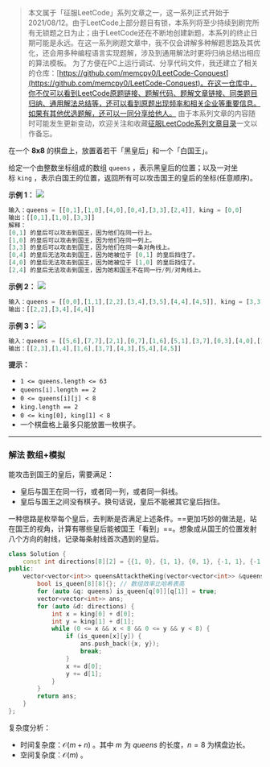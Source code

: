 > 本文属于「征服LeetCode」系列文章之一，这一系列正式开始于2021/08/12。由于LeetCode上部分题目有锁，本系列将至少持续到刷完所有无锁题之日为止；由于LeetCode还在不断地创建新题，本系列的终止日期可能是永远。在这一系列刷题文章中，我不仅会讲解多种解题思路及其优化，还会用多种编程语言实现题解，涉及到通用解法时更将归纳总结出相应的算法模板。
> <b></b>
> 为了方便在PC上运行调试、分享代码文件，我还建立了相关的仓库：[https://github.com/memcpy0/LeetCode-Conquest](https://github.com/memcpy0/LeetCode-Conquest)。在这一仓库中，你不仅可以看到LeetCode原题链接、题解代码、题解文章链接、同类题目归纳、通用解法总结等，还可以看到原题出现频率和相关企业等重要信息。如果有其他优选题解，还可以一同分享给他人。
> <b></b>
> 由于本系列文章的内容随时可能发生更新变动，欢迎关注和收藏[征服LeetCode系列文章目录](https://memcpy0.blog.csdn.net/article/details/119656559)一文以作备忘。

在一个 **8x8** 的棋盘上，放置着若干「黑皇后」和一个「白国王」。

给定一个由整数坐标组成的数组 `queens` ，表示黑皇后的位置；以及一对坐标 `king` ，表示白国王的位置，返回所有可以攻击国王的皇后的坐标(任意顺序)。

**示例 1：**
![](https://assets.leetcode-cn.com/aliyun-lc-upload/uploads/2019/10/13/untitled-diagram.jpg)
```js
输入：queens = [[0,1],[1,0],[4,0],[0,4],[3,3],[2,4]], king = [0,0]
输出：[[0,1],[1,0],[3,3]]
解释：
[0,1] 的皇后可以攻击到国王，因为他们在同一行上。 
[1,0] 的皇后可以攻击到国王，因为他们在同一列上。 
[3,3] 的皇后可以攻击到国王，因为他们在同一条对角线上。 
[0,4] 的皇后无法攻击到国王，因为她被位于 [0,1] 的皇后挡住了。 
[4,0] 的皇后无法攻击到国王，因为她被位于 [1,0] 的皇后挡住了。 
[2,4] 的皇后无法攻击到国王，因为她和国王不在同一行/列/对角线上。
```
**示例 2：**
**![](https://assets.leetcode-cn.com/aliyun-lc-upload/uploads/2019/10/13/untitled-diagram-1.jpg)**
```js
输入：queens = [[0,0],[1,1],[2,2],[3,4],[3,5],[4,4],[4,5]], king = [3,3]
输出：[[2,2],[3,4],[4,4]]
```
**示例 3：**
**![](https://assets.leetcode-cn.com/aliyun-lc-upload/uploads/2019/10/13/untitled-diagram-2.jpg)**
```js
输入：queens = [[5,6],[7,7],[2,1],[0,7],[1,6],[5,1],[3,7],[0,3],[4,0],[1,2],[6,3],[5,0],[0,4],[2,2],[1,1],[6,4],[5,4],[0,0],[2,6],[4,5],[5,2],[1,4],[7,5],[2,3],[0,5],[4,2],[1,0],[2,7],[0,1],[4,6],[6,1],[0,6],[4,3],[1,7]], king = [3,4]
输出：[[2,3],[1,4],[1,6],[3,7],[4,3],[5,4],[4,5]]
```
**提示：**
- `1 <= queens.length <= 63`
- `queens[i].length == 2`
- `0 <= queens[i][j] < 8`
- `king.length == 2`
- `0 <= king[0], king[1] < 8`
- 一个棋盘格上最多只能放置一枚棋子。

---
### 解法 数组+模拟
能攻击到国王的皇后，需要满足：
- 皇后与国王在同一行，或者同一列，或者同一斜线。
- 皇后与国王之间没有棋子。换句话说，皇后不能被其它皇后挡住。

一种思路是枚举每个皇后，去判断是否满足上述条件。==更加巧妙的做法是，站在国王的视角，计算有哪些皇后能被国王「看到」==。想象成从国王的位置发射八个方向的射线，记录每条射线首次遇到的皇后。
```cpp
class Solution {
    const int directions[8][2] = {{1, 0}, {1, 1}, {0, 1}, {-1, 1}, {-1, 0}, {-1, -1}, {0, -1}, {1, -1}};
public:
    vector<vector<int>> queensAttacktheKing(vector<vector<int>> &queens, vector<int> &king) {
        bool is_queen[8][8]{}; // 数组效率比哈希表高
        for (auto &q: queens) is_queen[q[0]][q[1]] = true;
        vector<vector<int>> ans;
        for (auto &d: directions) {
            int x = king[0] + d[0];
            int y = king[1] + d[1];
            while (0 <= x && x < 8 && 0 <= y && y < 8) {
                if (is_queen[x][y]) {
                    ans.push_back({x, y});
                    break;
                }
                x += d[0];
                y += d[1];
            }
        }
        return ans;
    }
};
```
复杂度分析：
- 时间复杂度：$\mathcal{O}(m+n)$ 。其中 $m$ 为 $\textit{queens}$ 的长度，$n=8$ 为棋盘边长。
- 空间复杂度：$\mathcal{O}(m)$ 。
